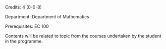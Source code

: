 Credits: 4 (0-0-8)

Department: Department of Mathematics

Prerequisites: EC 100

Contents will be related to topic from the courses undertaken by the student in the programme.